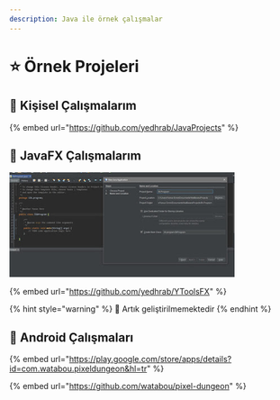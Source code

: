 ```yaml
---
description: Java ile örnek çalışmalar
---
```


# ⭐ Örnek Projeleri

## 🚀 Kişisel Çalışmalarım

{% embed url="https://github.com/yedhrab/JavaProjects" %}

## 🧰 JavaFX Çalışmalarım

![](.gitbook/assets/image%20%2816%29.png)

{% embed url="https://github.com/yedhrab/YToolsFX" %}

{% hint style="warning" %}
📢 Artık geliştirilmemektedir
{% endhint %}

## 📱 Android Çalışmaları

{% embed url="https://play.google.com/store/apps/details?id=com.watabou.pixeldungeon&hl=tr" %}

{% embed url="https://github.com/watabou/pixel-dungeon" %}

